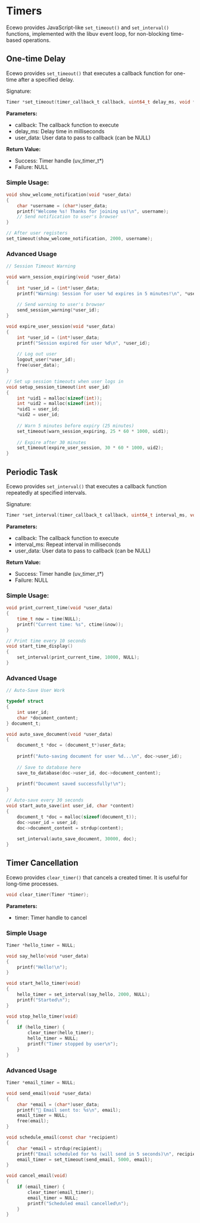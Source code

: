 # Timers

Ecewo provides JavaScript-like `set_timeout()` and `set_interval()` functions, implemented with the libuv event loop, for non-blocking time-based operations.

## One-time Delay

Ecewo provides `set_timeout()` that executes a callback function for one-time after a specified delay.

Signature:
```c
Timer *set_timeout(timer_callback_t callback, uint64_t delay_ms, void *user_data);
```

**Parameters:**

- callback: The callback function to execute
- delay_ms: Delay time in milliseconds
- user_data: User data to pass to callback (can be NULL)

**Return Value:**

- Success: Timer handle (uv_timer_t*)
- Failure: NULL

### Simple Usage:

```c
void show_welcome_notification(void *user_data)
{
    char *username = (char*)user_data;
    printf("Welcome %s! Thanks for joining us!\n", username);
    // Send notification to user's browser
}

// After user registers
set_timeout(show_welcome_notification, 2000, username);
```

### Advanced Usage

```c
// Session Timeout Warning

void warn_session_expiring(void *user_data)
{
    int *user_id = (int*)user_data;
    printf("Warning: Session for user %d expires in 5 minutes!\n", *user_id);
    
    // Send warning to user's browser
    send_session_warning(*user_id);
}

void expire_user_session(void *user_data)
{
    int *user_id = (int*)user_data;
    printf("Session expired for user %d\n", *user_id);
    
    // Log out user
    logout_user(*user_id);
    free(user_data);
}

// Set up session timeouts when user logs in
void setup_session_timeout(int user_id)
{
    int *uid1 = malloc(sizeof(int));
    int *uid2 = malloc(sizeof(int));
    *uid1 = user_id;
    *uid2 = user_id;
    
    // Warn 5 minutes before expiry (25 minutes)
    set_timeout(warn_session_expiring, 25 * 60 * 1000, uid1);
    
    // Expire after 30 minutes
    set_timeout(expire_user_session, 30 * 60 * 1000, uid2);
}
```

## Periodic Task

Ecewo provides `set_interval()` that executes a callback function repeatedly at specified intervals.

Signature:
```c
Timer *set_interval(timer_callback_t callback, uint64_t interval_ms, void *user_data);
```

**Parameters:**

- callback: The callback function to execute
- interval_ms: Repeat interval in milliseconds
- user_data: User data to pass to callback (can be NULL)

**Return Value:**

- Success: Timer handle (uv_timer_t*)
- Failure: NULL

### Simple Usage:

```c
void print_current_time(void *user_data)
{
    time_t now = time(NULL);
    printf("Current time: %s", ctime(&now));
}

// Print time every 10 seconds
void start_time_display()
{
    set_interval(print_current_time, 10000, NULL);
}
```

### Advanced Usage

```c
// Auto-Save User Work

typedef struct
{
    int user_id;
    char *document_content;
} document_t;

void auto_save_document(void *user_data)
{
    document_t *doc = (document_t*)user_data;
    
    printf("Auto-saving document for user %d...\n", doc->user_id);
    
    // Save to database here
    save_to_database(doc->user_id, doc->document_content);
    
    printf("Document saved successfully!\n");
}

// Auto-save every 30 seconds
void start_auto_save(int user_id, char *content)
{
    document_t *doc = malloc(sizeof(document_t));
    doc->user_id = user_id;
    doc->document_content = strdup(content);
    
    set_interval(auto_save_document, 30000, doc);
}
```

## Timer Cancellation

Ecewo provides `clear_timer()` that cancels a created timer. It is useful for long-time processes.

```c
void clear_timer(Timer *timer);
```

**Parameters:**

- timer: Timer handle to cancel

### Simple Usage

```c
Timer *hello_timer = NULL;

void say_hello(void *user_data)
{
    printf("Hello!\n");
}

void start_hello_timer(void)
{
    hello_timer = set_interval(say_hello, 2000, NULL);
    printf("Started\n");
}

void stop_hello_timer(void)
{
    if (hello_timer) {
        clear_timer(hello_timer);
        hello_timer = NULL;
        printf("Timer stopped by user\n");
    }
}
```

### Advanced Usage

```c
Timer *email_timer = NULL;

void send_email(void *user_data)
{
    char *email = (char*)user_data;
    printf("📧 Email sent to: %s\n", email);
    email_timer = NULL;
    free(email);
}

void schedule_email(const char *recipient)
{
    char *email = strdup(recipient);
    printf("Email scheduled for %s (will send in 5 seconds)\n", recipient);
    email_timer = set_timeout(send_email, 5000, email);
}

void cancel_email(void)
{
    if (email_timer) {
        clear_timer(email_timer);
        email_timer = NULL;
        printf("Scheduled email cancelled\n");
    }
}
```
